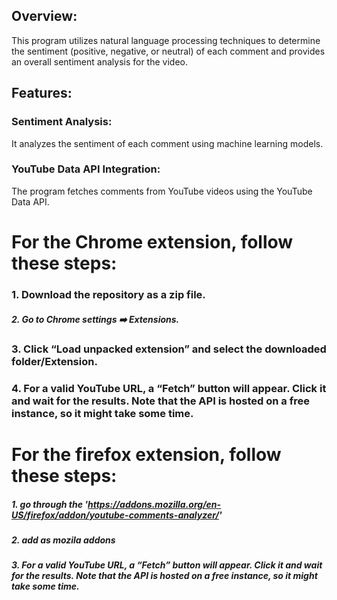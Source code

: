 ## Overview: 
This program utilizes natural language processing techniques to determine the sentiment (positive, negative, or neutral) of each comment and provides an overall sentiment analysis for the video.
## Features:
### Sentiment Analysis: 
It analyzes the sentiment of each comment using machine learning models.
### YouTube Data API Integration: 
The program fetches comments from YouTube videos using the YouTube Data API.
# For the Chrome extension, follow these steps:
### 1. Download the repository as a zip file.
##### 2. Go to Chrome settings ➡️ Extensions.
### 3. Click “Load unpacked extension” and select the downloaded folder/Extension.
### 4. For a valid YouTube URL, a “Fetch” button will appear. Click it and wait for the results. Note that the API is hosted on a free instance, so it might take some time.
# For the firefox extension, follow these steps:
##### 1. go through the 'https://addons.mozilla.org/en-US/firefox/addon/youtube-comments-analyzer/' 
##### 2. add as mozila addons
##### 3. For a valid YouTube URL, a “Fetch” button will appear. Click it and wait for the results. Note that the API is hosted on a free instance, so it might take some time.
